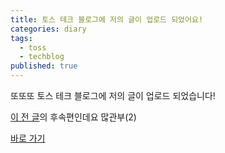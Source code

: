 ```yaml
---
title: 토스 테크 블로그에 저의 글이 업로드 되었어요!
categories: diary
tags:
  - toss
  - techblog
published: true
---
```

또또또 토스 테크 블로그에 저의 글이 업로드 되었습니다!

<a href="https://toss.tech/article/securities_llm_1">이 전 글</a>의 후속편인데요 많관부(2)

<a href="https://toss.tech/article/securities_llm_2">바로 가기</a>